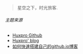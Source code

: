 > 星空之下，时光旅客.


###### 主题来源

- [Huxpro Github](https://github.com/Huxpro/huxpro.github.io)
- [Huxpro' blog](https://huangxuan.me/)
- [如何快速搭建自己的github.io博客](https://keysaim.github.io/post/blog/2017-08-15-how-to-setup-your-github-io-blog/)
